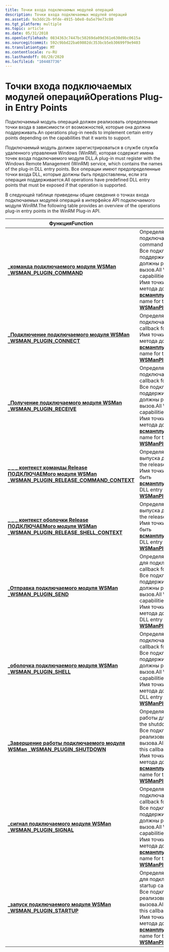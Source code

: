 ```yaml
---
title: Точки входа подключаемых модулей операций
description: Точки входа подключаемых модулей операций
ms.assetid: 9a3ddc2b-9fde-4915-b0e8-0a5e79e73c00
ms.tgt_platform: multiple
ms.topic: article
ms.date: 05/31/2018
ms.openlocfilehash: 0834363c7447bc50269da09d361e630d9bc0615a
ms.sourcegitcommit: 592c9bbd22ba69802dc353bcb5eb30699f9e9403
ms.translationtype: MT
ms.contentlocale: ru-RU
ms.lasthandoff: 08/20/2020
ms.locfileid: "104487736"
---
```

# <a name="operations-plug-in-entry-points"></a><span data-ttu-id="19b79-103">Точки входа подключаемых модулей операций</span><span class="sxs-lookup"><span data-stu-id="19b79-103">Operations Plug-in Entry Points</span></span>

<span data-ttu-id="19b79-104">Подключаемый модуль операций должен реализовать определенные точки входа в зависимости от возможностей, которые она должна поддерживать.</span><span class="sxs-lookup"><span data-stu-id="19b79-104">An operations plug-in needs to implement certain entry points depending on the capabilities that it wants to support.</span></span>

<span data-ttu-id="19b79-105">Подключаемый модуль должен зарегистрироваться в службе служба удаленного управления Windows (WinRM), которая содержит имена точек входа подключаемого модуля DLL.</span><span class="sxs-lookup"><span data-stu-id="19b79-105">A plug-in must register with the Windows Remote Management (WinRM) service, which contains the names of the plug-in DLL entry points.</span></span> <span data-ttu-id="19b79-106">Все операции имеют предопределенные точки входа DLL, которые должны быть предоставлены, если эта операция поддерживается.</span><span class="sxs-lookup"><span data-stu-id="19b79-106">All operations have predefined DLL entry points that must be exposed if that operation is supported.</span></span>

<span data-ttu-id="19b79-107">В следующей таблице приведены общие сведения о точках входа подключаемых модулей операций в интерфейсе API подключаемого модуля WinRM.</span><span class="sxs-lookup"><span data-stu-id="19b79-107">The following table provides an overview of the operations plug-in entry points in the WinRM Plug-in API.</span></span>



| <span data-ttu-id="19b79-108">Функция</span><span class="sxs-lookup"><span data-stu-id="19b79-108">Function</span></span>                                                                                 | <span data-ttu-id="19b79-109">Описание</span><span class="sxs-lookup"><span data-stu-id="19b79-109">Description</span></span>                                                                                                                                                                                                                                                           |
|------------------------------------------------------------------------------------------|-----------------------------------------------------------------------------------------------------------------------------------------------------------------------------------------------------------------------------------------------------------------------|
| [<span data-ttu-id="19b79-110">**\_команда подключаемого модуля WSMan \_**</span><span class="sxs-lookup"><span data-stu-id="19b79-110">**WSMAN\_PLUGIN\_COMMAND**</span></span>](/windows/desktop/api/Wsman/nc-wsman-wsman_plugin_command)                                   | <span data-ttu-id="19b79-111">Определяет обратный вызов команды для подключаемого модуля.</span><span class="sxs-lookup"><span data-stu-id="19b79-111">Defines the command callback for a plug-in.</span></span><br/> <span data-ttu-id="19b79-112">Все подключаемые модули WinRM, поддерживающие возможности оболочки, должны реализовывать этот обратный вызов.</span><span class="sxs-lookup"><span data-stu-id="19b79-112">All WinRM plug-ins that support shell capabilities need to implement this callback.</span></span><br/> <span data-ttu-id="19b79-113">Имя точки входа библиотеки DLL для этого метода должно быть [**всманплугинкомманд**](/windows/desktop/api/Wsman/nc-wsman-wsman_plugin_command).</span><span class="sxs-lookup"><span data-stu-id="19b79-113">The DLL entry point name for this method must be [**WSManPluginCommand**](/windows/desktop/api/Wsman/nc-wsman-wsman_plugin_command).</span></span><br/> |
| [<span data-ttu-id="19b79-114">**\_Подключение подключаемого модуля WSMan \_**</span><span class="sxs-lookup"><span data-stu-id="19b79-114">**WSMAN\_PLUGIN\_CONNECT**</span></span>](/windows/desktop/api/WsMan/nc-wsman-wsman_plugin_connect)                                   | <span data-ttu-id="19b79-115">Определяет обратный вызов Connect для подключаемого модуля.</span><span class="sxs-lookup"><span data-stu-id="19b79-115">Defines the connect callback for a plug-in.</span></span><br/> <span data-ttu-id="19b79-116">Имя точки входа библиотеки DLL для этого метода должно быть [**всманплугинконнект**](/windows/desktop/api/WsMan/nc-wsman-wsman_plugin_connect).</span><span class="sxs-lookup"><span data-stu-id="19b79-116">The DLL entry point name for this method must be [**WSManPluginConnect**](/windows/desktop/api/WsMan/nc-wsman-wsman_plugin_connect).</span></span><br/>                                                                                                |
| [<span data-ttu-id="19b79-117">**\_Получение подключаемого модуля WSMan \_**</span><span class="sxs-lookup"><span data-stu-id="19b79-117">**WSMAN\_PLUGIN\_RECEIVE**</span></span>](/windows/desktop/api/Wsman/nc-wsman-wsman_plugin_receive)                                   | <span data-ttu-id="19b79-118">Определяет обратный вызов приема для подключаемого модуля.</span><span class="sxs-lookup"><span data-stu-id="19b79-118">Defines the receive callback for a plug-in.</span></span><br/> <span data-ttu-id="19b79-119">Все подключаемые модули WinRM, поддерживающие возможности оболочки, должны реализовывать этот обратный вызов.</span><span class="sxs-lookup"><span data-stu-id="19b79-119">All WinRM plug-ins that support shell capabilities need to implement this callback.</span></span><br/> <span data-ttu-id="19b79-120">Имя точки входа библиотеки DLL для этого метода должно быть [**всманплугинрецеиве**](/windows/desktop/api/Wsman/nc-wsman-wsman_plugin_receive).</span><span class="sxs-lookup"><span data-stu-id="19b79-120">The DLL entry point name for this method must be [**WSManPluginReceive**](/windows/desktop/api/Wsman/nc-wsman-wsman_plugin_receive).</span></span><br/> |
| [<span data-ttu-id="19b79-121">**\_ \_ \_ контекст команды Release ПОДКЛЮЧАЕМого модуля WSMan \_**</span><span class="sxs-lookup"><span data-stu-id="19b79-121">**WSMAN\_PLUGIN\_RELEASE\_COMMAND\_CONTEXT**</span></span>](/windows/desktop/api/Wsman/nc-wsman-wsman_plugin_release_command_context) | <span data-ttu-id="19b79-122">Определяет обратный вызов команды выпуска для подключаемого модуля.</span><span class="sxs-lookup"><span data-stu-id="19b79-122">Defines the release command callback for the plug-in.</span></span><br/> <span data-ttu-id="19b79-123">Имя точки входа библиотеки DLL должно быть [**всманплугинрелеасекоммандконтекст**](/windows/desktop/api/Wsman/nc-wsman-wsman_plugin_release_command_context).</span><span class="sxs-lookup"><span data-stu-id="19b79-123">The DLL entry point name must be [**WSManPluginReleaseCommandContext**](/windows/desktop/api/Wsman/nc-wsman-wsman_plugin_release_command_context).</span></span><br/>                                                                        |
| [<span data-ttu-id="19b79-124">**\_ \_ \_ контекст оболочки Release ПОДКЛЮЧАЕМого модуля WSMan \_**</span><span class="sxs-lookup"><span data-stu-id="19b79-124">**WSMAN\_PLUGIN\_RELEASE\_SHELL\_CONTEXT**</span></span>](/windows/desktop/api/Wsman/nc-wsman-wsman_plugin_release_shell_context)     | <span data-ttu-id="19b79-125">Определяет обратный вызов оболочки выпуска для подключаемого модуля.</span><span class="sxs-lookup"><span data-stu-id="19b79-125">Defines the release shell callback for the plug-in.</span></span><br/> <span data-ttu-id="19b79-126">Имя точки входа библиотеки DLL должно быть [**всманплугинрелеасекоммандконтекст**](/windows/desktop/api/Wsman/nc-wsman-wsman_plugin_release_command_context).</span><span class="sxs-lookup"><span data-stu-id="19b79-126">The DLL entry point name must be [**WSManPluginReleaseCommandContext**](/windows/desktop/api/Wsman/nc-wsman-wsman_plugin_release_command_context).</span></span><br/>                                                                          |
| [<span data-ttu-id="19b79-127">**\_Отправка подключаемого модуля WSMan \_**</span><span class="sxs-lookup"><span data-stu-id="19b79-127">**WSMAN\_PLUGIN\_SEND**</span></span>](/windows/desktop/api/Wsman/nc-wsman-wsman_plugin_send)                                         | <span data-ttu-id="19b79-128">Определяет обратный вызов для отправки для подключаемого модуля.</span><span class="sxs-lookup"><span data-stu-id="19b79-128">Defines the send callback for a plug-in.</span></span><br/> <span data-ttu-id="19b79-129">Все подключаемые модули WinRM, поддерживающие возможности оболочки, должны реализовывать этот обратный вызов.</span><span class="sxs-lookup"><span data-stu-id="19b79-129">All WinRM plug-ins that support shell capabilities need to implement this callback.</span></span><br/> <span data-ttu-id="19b79-130">Имя точки входа библиотеки DLL для этого метода должно быть [**всманплугинсенд**](/windows/desktop/api/Wsman/nc-wsman-wsman_plugin_send).</span><span class="sxs-lookup"><span data-stu-id="19b79-130">The DLL entry point name for this method must be [**WSManPluginSend**](/windows/desktop/api/Wsman/nc-wsman-wsman_plugin_send).</span></span><br/>          |
| [<span data-ttu-id="19b79-131">**\_оболочка подключаемого модуля WSMan \_**</span><span class="sxs-lookup"><span data-stu-id="19b79-131">**WSMAN\_PLUGIN\_SHELL**</span></span>](/windows/desktop/api/Wsman/nc-wsman-wsman_plugin_shell)                                       | <span data-ttu-id="19b79-132">Определяет обратный вызов оболочки для подключаемого модуля.</span><span class="sxs-lookup"><span data-stu-id="19b79-132">Defines the shell callback for a plug-in.</span></span><br/> <span data-ttu-id="19b79-133">Все подключаемые модули WinRM, поддерживающие возможности оболочки, должны реализовывать этот обратный вызов.</span><span class="sxs-lookup"><span data-stu-id="19b79-133">All WinRM plug-ins that support shell capabilities need to implement this callback.</span></span><br/> <span data-ttu-id="19b79-134">Имя точки входа библиотеки DLL для этого метода должно быть [**всманплугиншелл**](/windows/desktop/api/Wsman/nc-wsman-wsman_plugin_shell).</span><span class="sxs-lookup"><span data-stu-id="19b79-134">The DLL entry point name for this method must be [**WSManPluginShell**](/windows/desktop/api/Wsman/nc-wsman-wsman_plugin_shell).</span></span><br/>       |
| [<span data-ttu-id="19b79-135">**\_Завершение работы подключаемого модуля WSMan \_**</span><span class="sxs-lookup"><span data-stu-id="19b79-135">**WSMAN\_PLUGIN\_SHUTDOWN**</span></span>](/windows/desktop/api/Wsman/nc-wsman-wsman_plugin_shutdown)                                 | <span data-ttu-id="19b79-136">Определяет обратный вызов завершения работы для подключаемого модуля.</span><span class="sxs-lookup"><span data-stu-id="19b79-136">Defines the shutdown callback for the plug-in.</span></span><br/> <span data-ttu-id="19b79-137">Все подключаемые модули WinRM должны реализовывать эту функцию обратного вызова.</span><span class="sxs-lookup"><span data-stu-id="19b79-137">All WinRM plug-ins must implement this callback function.</span></span><br/> <span data-ttu-id="19b79-138">Имя точки входа библиотеки DLL для этого метода должно быть [**всманплугиншутдовн**](/windows/desktop/api/Wsman/nc-wsman-wsman_plugin_shutdown).</span><span class="sxs-lookup"><span data-stu-id="19b79-138">The DLL entry point name for this method must be [**WSManPluginShutdown**](/windows/desktop/api/Wsman/nc-wsman-wsman_plugin_shutdown).</span></span><br/>                      |
| [<span data-ttu-id="19b79-139">**\_сигнал подключаемого модуля WSMan \_**</span><span class="sxs-lookup"><span data-stu-id="19b79-139">**WSMAN\_PLUGIN\_SIGNAL**</span></span>](/windows/win32/api/wsman/nc-wsman-wsman_plugin_signal)                                     | <span data-ttu-id="19b79-140">Определяет обратный вызов сигнала для подключаемого модуля.</span><span class="sxs-lookup"><span data-stu-id="19b79-140">Defines the signal callback for a plug-in.</span></span><br/> <span data-ttu-id="19b79-141">Все подключаемые модули WinRM, поддерживающие возможности оболочки, должны реализовывать этот обратный вызов.</span><span class="sxs-lookup"><span data-stu-id="19b79-141">All WinRM plug-ins that support shell capabilities need to implement this callback.</span></span><br/> <span data-ttu-id="19b79-142">Имя точки входа библиотеки DLL для этого метода должно быть [**всманплугинсигнал**](/windows/win32/api/wsman/nc-wsman-wsman_plugin_signal).</span><span class="sxs-lookup"><span data-stu-id="19b79-142">The DLL entry point name for this method must be [**WSManPluginSignal**](/windows/win32/api/wsman/nc-wsman-wsman_plugin_signal).</span></span><br/>    |
| [<span data-ttu-id="19b79-143">**\_запуск подключаемого модуля WSMan \_**</span><span class="sxs-lookup"><span data-stu-id="19b79-143">**WSMAN\_PLUGIN\_STARTUP**</span></span>](/windows/desktop/api/Wsman/nc-wsman-wsman_plugin_startup)                                   | <span data-ttu-id="19b79-144">Определяет обратный вызов при запуске для подключаемого модуля.</span><span class="sxs-lookup"><span data-stu-id="19b79-144">Defines the startup callback for the plug-in.</span></span><br/> <span data-ttu-id="19b79-145">Все подключаемые модули WinRM должны реализовывать эту функцию обратного вызова.</span><span class="sxs-lookup"><span data-stu-id="19b79-145">All WinRM plug-ins must implement this callback function.</span></span><br/> <span data-ttu-id="19b79-146">Имя точки входа библиотеки DLL для этого метода должно быть [**всманплугинстартуп**](/windows/desktop/api/Wsman/nc-wsman-wsman_plugin_startup).</span><span class="sxs-lookup"><span data-stu-id="19b79-146">The DLL entry point name for this method must be [**WSManPluginStartup**](/windows/desktop/api/Wsman/nc-wsman-wsman_plugin_startup).</span></span><br/>                         |



 

 

